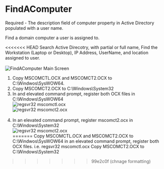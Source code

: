 # FindAComputer
Required - The description field of computer property in Active Directory populated with a user name.</br>

Find a domain computer a user is assigned to.</br>

<<<<<<< HEAD
Search Active Direcotry, with partial or full name, Find the Workstation (Laptop or Desktop), IP Address, UserName, and location assigned to user. </br></br>
![FindAComputer Main Screen](https://github.com/JohnBWilloughby/images/blob/main/FindAComputer.jpg) </br>


1. Copy MSCOMCTL.OCX and MSCOMCT2.OCX to C:\Windwos\SysWOW64.</br>
2. Copy MSCOMCT2.OCX to C:\Windows\System32</br>
3. In and elevated command prompt, register both OCX files in C:\Windows\SysWOW64</br>
![regsvr32 mscomctl.ocx](https://github.com/JohnBWilloughby/images/blob/main/regsvr32.jpg)</br>
![regsvr32 mscomct2.ocx](https://github.com/JohnBWilloughby/images/blob/main/regsvr32.1.jpg)</br></br>
4. In an elevated command prompt, register mscomct2.ocx in C:\Windows\System32</br>
![regsvr32 mscomct2.ocx](https://github.com/JohnBWilloughby/images/blob/main/regsvr32.2.jpg)</br>
=======
Copy MSCOMCTL.OCX and MSCOMCT2.OCX to C:\Windwos\SysWOW64
in an elevated command prompt, register both OCX files. i.e. regsvr32 mscomctl.ocx
Copy MSCOMCT2.OCX to C:\Windows\System32
>>>>>>> 99e2c0f (chnage formatting)



